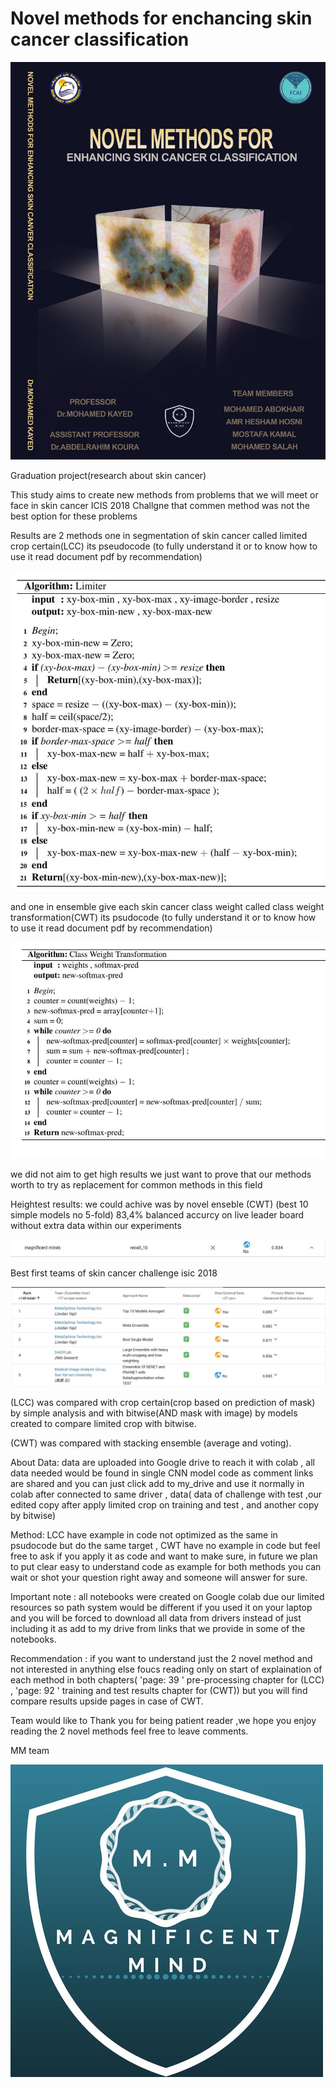 # Novel methods for enchancing skin cancer classification

![](Graduation_project.jpg)

Graduation project(research about skin cancer)

This study aims to create new methods from problems that we will meet or face in skin cancer ICIS 2018 Challgne that commen method was not the best option for these problems

Results are 2 methods one in segmentation of skin cancer called limited crop certain(LCC) its pseudocode (to fully understand it or to know how to use it read document pdf by recommendation)

![](LCC.jpg) 

and one in ensemble give each skin cancer class weight called class weight transformation(CWT) its psudocode (to fully understand it or to know how to use it read document pdf by recommendation) 

![](CWT.jpg)   

we did not aim to get high results we just want to prove that our methods worth to try as replacement for common methods in this field

Heightest results: we could achive was by novel enseble (CWT) (best 10 simple models no 5-fold) 83,4% balanced accurcy on live leader board without extra data within our experiments

![](Our_team.jpg)

Best first teams of skin cancer challenge isic 2018 

![](Teams.jpg)

(LCC) was compared with crop certain(crop based on prediction of mask) by simple analysis and with bitwise(AND mask with image) by models created to compare limited crop with bitwise.

(CWT) was compared with stacking ensemble (average and voting).

About Data: data are uploaded into Google drive to reach it with colab , all data needed would be found in single CNN model code as comment links are shared and you can just click add to my_drive and use it normally in colab after connected to same driver , data( data of challenge with test ,our edited copy after apply limited crop on training and test , and another copy by bitwise) 

Method: LCC have example in code not optimized as the same in psudocode but do the same target , CWT have no example in code but feel free to ask if you apply it as code and want to make sure, in future we plan to put clear easy to understand code as example for both methods you can wait or shot your question right away and someone will answer for sure.   

Important note : all notebooks were created on Google colab due our limited resources so path system would be different if you used it on your laptop and you will be forced to download all data from drivers instead of just including it as add to my drive from links that we provide in some of the notebooks.

Recommendation : if you want to understand just the 2 novel method and not interested in anything else foucs reading only on start of explaination of each method in both chapters( 'page: 39 ' pre-processing chapter for (LCC) , 'page: 92 ' training and test results chapter for (CWT)) but you will find compare results upside pages in case of CWT.

Team would like to Thank you for being patient reader ,we hope you enjoy reading the 2 novel methods feel free to leave comments.

MM team

![](mm.png)
